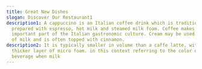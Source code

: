 ```yaml
---
title: Great New Dishes
slogan: Discover Our Restaurant1
description1: A cappuccino is an Italian coffee drink which is traditionally
  prepared with espresso, hot milk and steamed milk foam. Coffee makes up a very
  important part of the Italian gastronomic culture. Cream may be used instead
  of milk and is often topped with cinnamon.
description2: It is typically smaller in volume than a caffe latte, with a
  thicker layer of micro foam. in this context referring to the color of the
  beverage when milk
---
```

